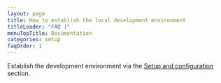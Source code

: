 ```yaml
---
layout: page
title: How to establish the local development environment
titleLeader: "FAQ |"
menuTopTitle: Documentation
categories: setup
faqOrder: 1
---
```


Establish the development environment via the [Setup and configuration](/doc/#setup-and-configuration) section.
